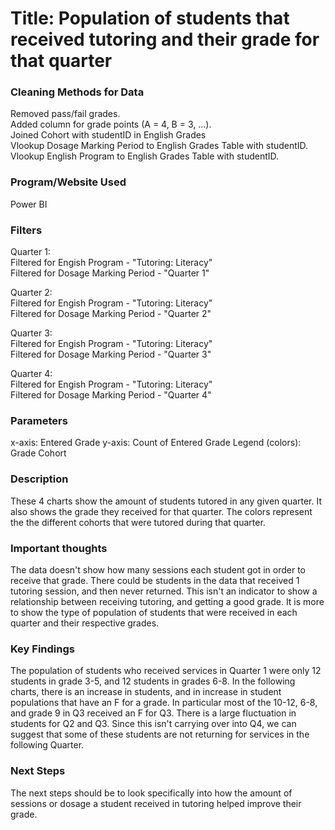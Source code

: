 # Title: Population of students that received tutoring and their grade for that quarter

### Cleaning Methods for Data

Removed pass/fail grades.  
Added column for grade points (A = 4, B = 3, ...).  
Joined Cohort with studentID in English Grades  
Vlookup Dosage Marking Period to English Grades Table with studentID.  
Vlookup English Program to English Grades Table with studentID.  

### Program/Website Used

Power BI

### Filters

Quarter 1:  
Filtered for Engish Program - "Tutoring: Literacy"  
Filtered for Dosage Marking Period - "Quarter 1"  

Quarter 2:  
Filtered for Engish Program - "Tutoring: Literacy"  
Filtered for Dosage Marking Period - "Quarter 2"  

Quarter 3:  
Filtered for Engish Program - "Tutoring: Literacy"  
Filtered for Dosage Marking Period - "Quarter 3"  

Quarter 4:  
Filtered for Engish Program - "Tutoring: Literacy"  
Filtered for Dosage Marking Period - "Quarter 4"  

### Parameters

x-axis: Entered Grade
y-axis: Count of Entered Grade
Legend (colors): Grade Cohort

### Description

These 4 charts show the amount of students tutored in any given quarter. It also shows the grade they received for that quarter. The colors represent the the different cohorts that were tutored during that quarter.

### Important thoughts

The data doesn't show how many sessions each student got in order to receive that grade. There could be students in the data that received 1 tutoring session, and then never returned. This isn't an indicator to show a relationship between receiving tutoring, and getting a good grade. It is more to show the type of population of students that were received in each quarter and their respective grades.

### Key Findings

The population of students who received services in Quarter 1 were only 12 students in grade 3-5, and 12 students in grades 6-8. In the following charts, there is an increase in students, and in increase in student populations that have an F for a grade. In particular most of the 10-12, 6-8, and grade 9 in Q3 received an F for Q3. There is a large fluctuation in students for Q2 and Q3. Since this isn't carrying over into Q4, we can suggest that some of these students are not returning for services in the following Quarter.

### Next Steps

The next steps should be to look specifically into how the amount of sessions or dosage a student received in tutoring helped improve their grade.